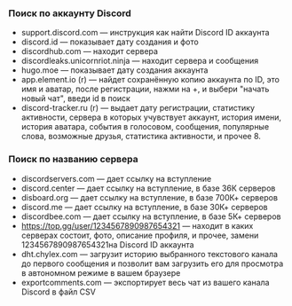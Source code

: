 ### Поиск по аккаунту Discord
 * support.discord.com — инструкция как найти Discord ID аккаунта
 * discord.id — показывает дату создания и фото
 * discordhub.com — находит сервера
 * discordleaks.unicornriot.ninja — находит сервера и сообщения
 * hugo.moe — показывает дату создания аккаунта
 *  app.element.io (r) — найдет сохранённую копию аккаунта по ID, это имя и аватар, после регистрации, нажми     на +, и выбери "начать новый чат", введи id в поиск
 *  discord-tracker.ru (r) — выдает дату регистрации, статистику активности, сервера в которых учувствует аккаунт, история имени, история аватара, события в голосовом, сообщения, популярные слова, возможные друзья, статистика активности, и прочее  8.
       

### Поиск по названию сервера
 * discordservers.com —  дает  ссылку  на  вступление
 * discord.center — дает ссылку на вступление, в базе 36К серверов
 * disboard.org — дает ссылку на вступление, в базе 700К+ серверов
 * discord.me — дает ссылку на вступление, в базе 30К+ серверов
 * discordbee.com — дает ссылку на вступление, в базе 5К+ серверов
 * https://top.gg/user/1234567890987654321 — находит в каких серверах состоит, фото, описание профиля, и прочее, замени 1234567890987654321на Discord ID аккаунта 
 * dht.chylex.com — загрузит историю выбранного текстового канала до первого сообщения и позволит вам загрузить его для просмотра в автономном режиме в вашем браузере
 * exportcomments.com — экспортирует весь чат из вашего канала Discord в файл CSV
